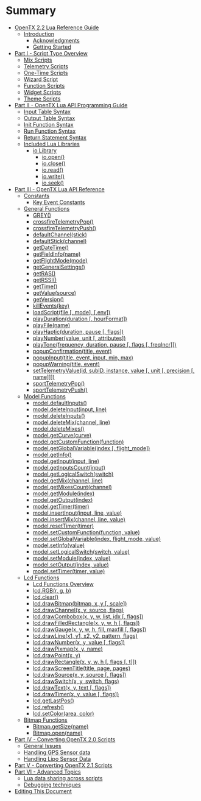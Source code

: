 # Summary

* [OpenTX 2.2 Lua Reference Guide](README.md)
    * [Introduction](introduction.md)
        * [Acknowledgments](acknowledgments.md)
        * [Getting Started](getting_started.md)
* [Part I - Script Type Overview](part_i_-_script_type_overview.md)
    * [Mix Scripts](mix.md)
    * [Telemetry Scripts](telemetry.md)
    * [One-Time Scripts](one-time_scripts.md)
    * [Wizard Script](wizard.md)
    * [Function Scripts](function_scripts.md)
    * [Widget Scripts](widget_scripts.md)
    * [Theme Scripts](theme_scripts.md)
* [Part II - OpenTX Lua API Programming Guide](part_ii_-_opentx_lua_api_programming_guide.md)
    * [Input Table Syntax](input_table_syntax.md)
    * [Output Table Syntax](output_table_syntax.md)
    * [Init Function Syntax](init_function_syntax.md)
    * [Run Function Syntax](run_function_syntax.md)
    * [Return Statement Syntax](return_statement_syntax.md)
    * [Included Lua Libraries](included_lua_libraries.md)
        * [io Library](lib/io.md)
            * [io.open\(\)](lib/io_open.md)
            * [io.close\(\)](lib/io_close.md)
            * [io.read\(\)](lib/io_read.md)
            * [io.write\(\)](lib/io_write.md)
            * [io.seek\(\)](lib/io_seek.md)
* [Part III - OpenTX Lua API Reference](part_iii_-_opentx_lua_api_reference.md)
    * [Constants](constants.md)
        * [Key Event Constants](key_events.md)
    * [General Functions](general/general_functions.md)
        * [GREY\(\)](general/GREY.md)
        * [crossfireTelemetryPop\(\)](general/crossfireTelemetryPop.md)
        * [crossfireTelemetryPush\(\)](general/crossfireTelemetryPush.md)
        * [defaultChannel\(stick\)](general/defaultChannel.md)
        * [defaultStick\(channel\)](general/defaultStick.md)
        * [getDateTime\(\)](general/getDateTime.md)
        * [getFieldInfo\(name\)](general/getFieldInfo.md)
        * [getFlightMode\(mode\)](general/getFlightMode.md)
        * [getGeneralSettings\(\)](general/getGeneralSettings.md)
        * [getRAS\(\)](general/getRAS.md)
        * [getRSSI\(\)](general/getRSSI.md)
        * [getTime\(\)](general/getTime.md)
        * [getValue\(source\)](general/getValue.md)
        * [getVersion\(\)](general/getVersion.md)
        * [killEvents\(key\)](general/killEvents.md)
        * [loadScript\(file \[, mode\], \[,env\]\)](general/loadScript.md)
        * [playDuration\(duration \[, hourFormat\]\)](general/playDuration.md)
        * [playFile\(name\)](general/playFile.md)
        * [playHaptic\(duration, pause \[, flags\]\)](general/playHaptic.md)
        * [playNumber\(value, unit \[, attributes\]\)](general/playNumber.md)
        * [playTone\(frequency, duration, pause \[, flags \[, freqIncr\]\]\)](general/playTone.md)
        * [popupConfirmation\(title, event\)](general/popupConfirmation.md)
        * [popupInput\(title, event, input, min, max\)](general/popupInput.md)
        * [popupWarning\(title, event\)](general/popupWarning.md)
        * [setTelemetryValue\(id, subID, instance, value \[, unit \[, precision \[, name\]\]\]\)](general/setTelemetryValue.md)
        * [sportTelemetryPop\(\)](general/sportTelemetryPop.md)
        * [sportTelemetryPush\(\)](general/sportTelemetryPush.md)
    * [Model Functions](model/model_functions.md)
        * [model.defaultInputs\(\)](model/defaultInputs.md)
        * [model.deleteInput\(input, line\)](model/deleteInput.md)
        * [model.deleteInputs\(\)](model/deleteInputs.md)
        * [model.deleteMix\(channel, line\)](model/deleteMix.md)
        * [model.deleteMixes\(\)](model/deleteMixes.md)
        * [model.getCurve\(curve\)](model/getCurve.md)
        * [model.getCustomFunction\(function\)](model/getCustomFunction.md)
        * [model.getGlobalVariable\(index \[, flight\_mode\]\)](model/getGlobalVariable.md)
        * [model.getInfo\(\)](model/getInfo.md)
        * [model.getInput\(input, line\)](model/getInput.md)
        * [model.getInputsCount\(input\)](model/getInputsCount.md)
        * [model.getLogicalSwitch\(switch\)](model/getLogicalSwitch.md)
        * [model.getMix\(channel, line\)](model/getMix.md)
        * [model.getMixesCount\(channel\)](model/getMixesCount.md)
        * [model.getModule\(index\)](model/getModule.md)
        * [model.getOutput\(index\)](model/getOutput.md)
        * [model.getTimer\(timer\)](model/getTimer.md)
        * [model.insertInput\(input, line, value\)](model/insertInput.md)
        * [model.insertMix\(channel, line, value\)](model/insertMix.md)
        * [model.resetTimer\(timer\)](model/resetTimer.md)
        * [model.setCustomFunction\(function, value\)](model/setCustomFunction.md)
        * [model.setGlobalVariable\(index, flight\_mode, value\)](model/setGlobalVariable.md)
        * [model.setInfo\(value\)](model/setInfo.md)
        * [model.setLogicalSwitch\(switch, value\)](model/setLogicalSwitch.md)
        * [model.setModule\(index, value\)](model/setModule.md)
        * [model.setOutput\(index, value\)](model/setOutput.md)
        * [model.setTimer\(timer, value\)](model/setTimer.md)
    * [Lcd Functions](lcd/lcd_functions.md)
        * [Lcd Functions Overview](lcd/lcd_functions-overview.md)
        * [lcd.RGB\(r, g, b\)](lcd/RGB.md)
        * [lcd.clear\(\)](lcd/clear.md)
        * [lcd.drawBitmap\(bitmap, x, y \[, scale\]\)](lcd/drawBitmap.md)
        * [lcd.drawChannel\(x, y, source, flags\)](lcd/drawChannel.md)
        * [lcd.drawCombobox\(x, y, w, list, idx \[, flags\]\)](lcd/drawCombobox.md)
        * [lcd.drawFilledRectangle\(x, y, w, h \[, flags\]\)](lcd/drawFilledRectangle.md)
        * [lcd.drawGauge\(x, y, w, h, fill, maxfill \[, flags\]\)](lcd/drawGauge.md)
        * [lcd.drawLine\(x1, y1, x2, y2, pattern, flags\)](lcd/drawLine.md)
        * [lcd.drawNumber\(x, y, value \[, flags\]\)](lcd/drawNumber.md)
        * [lcd.drawPixmap\(x, y, name\)](lcd/drawPixmap.md)
        * [lcd.drawPoint\(x, y\)](lcd/drawPoint.md)
        * [lcd.drawRectangle\(x, y, w, h \[, flags \[, t\]\]\)](lcd/drawRectangle.md)
        * [lcd.drawScreenTitle\(title, page, pages\)](lcd/drawScreenTitle.md)
        * [lcd.drawSource\(x, y, source \[, flags\]\)](lcd/drawSource.md)
        * [lcd.drawSwitch\(x, y, switch, flags\)](lcd/drawSwitch.md)
        * [lcd.drawText\(x, y, text \[, flags\]\)](lcd/drawText.md)
        * [lcd.drawTimer\(x, y, value \[, flags\]\)](lcd/drawTimer.md)
        * [lcd.getLastPos\(\)](lcd/getLastPos.md)
        * [lcd.refresh\(\)](lcd/refresh.md)
        * [lcd.setColor\(area, color\)](lcd/setColor.md)
    * [Bitmap Functions](Bitmap/Bitmap_functions.md)
        * [Bitmap.getSize\(name\)](Bitmap/getSize.md)
        * [Bitmap.open\(name\)](Bitmap/open.md)
* [Part IV - Converting OpenTX 2.0 Scripts](part_iv_-_converting_opentx_20_scripts.md)
    * [General Issues](known_issues.md)
    * [Handling GPS Sensor data](handling_gps_sensor_data.md)
    * [Handling Lipo Sensor Data](handling_lipo_sensor_data.md)
* [Part V - Converting OpenTX 2.1 Scripts](part_v_-_converting_opentx_21_scripts.md)
* [Part VI - Advanced Topics](part_vi_-_advanced_topics.md)
    * [Lua data sharing across scripts](lua_data_sharing_across_scripts.md)
    * [Debugging techniques](debugging_techniques.md)
* [Editing This Document](editing-this-document.md)

